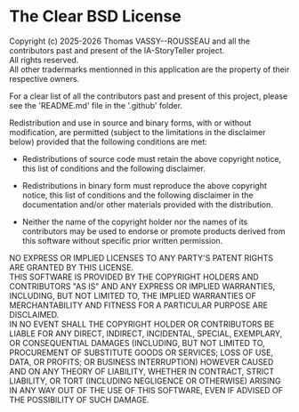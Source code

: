 # The Clear BSD License
Copyright (c) 2025-2026 Thomas VASSY--ROUSSEAU and all the contributors past and present of the IA-StoryTeller project.<br />All rights reserved.<br />All other tradermarks mentionned in this application are the property of their respective owners.

For a clear list of all the contributors past and present of this project, please see the 'README.md' file in the '.github' folder.

Redistribution and use in source and binary forms, with or without modification, are permitted (subject to the limitations in the disclaimer below) provided that the following conditions are met:

* Redistributions of source code must retain the above copyright notice, this list of conditions and the following disclaimer.

* Redistributions in binary form must reproduce the above copyright notice, this list of conditions and the following disclaimer in the documentation and/or other materials provided with the distribution.

* Neither the name of the copyright holder nor the names of its contributors may be used to endorse or promote products derived from this software without specific prior written permission.

NO EXPRESS OR IMPLIED LICENSES TO ANY PARTY'S PATENT RIGHTS ARE GRANTED BY THIS LICENSE.<br />THIS SOFTWARE IS PROVIDED BY THE COPYRIGHT HOLDERS AND CONTRIBUTORS "AS IS" AND ANY EXPRESS OR IMPLIED WARRANTIES, INCLUDING, BUT NOT LIMITED TO, THE IMPLIED WARRANTIES OF MERCHANTABILITY AND FITNESS FOR A PARTICULAR PURPOSE ARE DISCLAIMED.<br />IN NO EVENT SHALL THE COPYRIGHT HOLDER OR CONTRIBUTORS BE LIABLE FOR ANY DIRECT, INDIRECT, INCIDENTAL, SPECIAL, EXEMPLARY, OR CONSEQUENTIAL DAMAGES (INCLUDING, BUT NOT LIMITED TO, PROCUREMENT OF SUBSTITUTE GOODS OR SERVICES; LOSS OF USE, DATA, OR PROFITS; OR BUSINESS INTERRUPTION) HOWEVER CAUSED AND ON ANY THEORY OF LIABILITY, WHETHER IN CONTRACT, STRICT LIABILITY, OR TORT (INCLUDING NEGLIGENCE OR OTHERWISE) ARISING IN ANY WAY OUT OF THE USE OF THIS SOFTWARE, EVEN IF ADVISED OF THE POSSIBILITY OF SUCH DAMAGE.